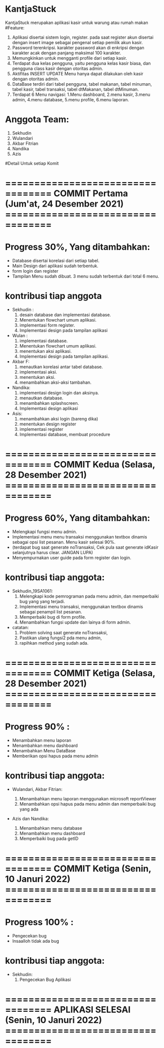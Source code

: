 # KantjaStuck
KantjaStuck merupakan aplikasi kasir untuk warung atau rumah makan
#Feature:
1. Aplikasi disertai sistem login, register. pada saat register akun disertai dengan insert image sebagai pengenal setiap pemilik akun kasir.
2. Password terenkripsi. karakter password akan di enkripsi dengan karakter acak dengan panjang maksimal 100 karakter.
3. Memungkinkan untuk mengganti profile dari setiap kasir.
4. Terdapat dua kelas pengguna, yaitu pengguna kelas kasir biasa, dan pengguna class kasir dengan otoritas admin.
5. Aktifitas INSERT UPDATE Menu hanya dapat dilakukan oleh kasir dengan otoritas admin.
6. DataBase terdiri dari tabel pengguna, tabel makanan, tabel minuman, tabel kasir, tabel transaksi, tabel dtMakanan, tabel dtMinuman.
7. Terdapat 6 Menu navigasi: 1.Menu dashboard, 2.menu kasir, 3.menu admin, 4.menu database, 5.menu profile, 6.menu laporan.

# Anggota Team:
1. Sekhudin
2. Wulandari
3. Akbar Fitrian
4. Nandika
5. Azis

#Detail Untuk setiap Komit
# ================================== COMMIT Pertama (Jum'at, 24 Desember 2021) ==================================
# Progress 30%, Yang ditambahkan:
- Database disertai korelasi dari setiap tabel.
- Main Design dari aplikasi sudah terbentuk.
- form login dan register
- Tampilan Menu sudah dibuat. 3 menu sudah terbentuk dari total 6 menu.

# kontribusi tiap anggota
- Sekhudin :
    1. desain database dan implementasi database.
    2. Menentukan flowchart umum aplikasi.
    3. implementasi form register.
    4. Implementasi design pada tampilan aplikasi
 - Wulan :
    1. implementasi database.
    2. Menentukan flowchart umum aplikasi.
    3. menentukan aksi aplikasi.
    4. Implementasi design pada tampilan aplikasi.
 - Akbar F:
    1. menautkan korelasi antar tabel database.
    2. implementasi aksi.
    3. menentukan aksi.
    4. menambahkan aksi-aksi tambahan.
 - Nandika:
    1. implementasi design login dan aksinya.
    2. menautkan database.
    3. menambahkan splashscreen.
    4. Implementasi design aplikasi
 - Asis:
    1. menambahkan aksi login (bareng dika)
    2. menentukan design register
    3. implementasi register
    4. Implementasi database, membuat procedure
# ================================== COMMIT Kedua (Selasa, 28 Desember 2021) ==================================
# Progress 60%, Yang ditambahkan:
- Melengkapi fungsi menu admin.
- Implementasi menu menu transaksi menggunakan textbox dinamis sebagai opsi list pesanan. Menu kasir selesai 90%.
- (terdapat bug saat generate noTransaksi, Cek pula saat generate idKasir selanjutnya harus clear. JANGAN LUPA)
- Menyempurnakan user guide pada form register dan login.

# kontribusi tiap anggota:
- Sekhudin_19SA1061:
    1. Melengkapi kode pemrograman pada menu admin, dan memperbaiki bug yang yang terjadi.
    2. Implementasi menu transaksi, menggunakan textbox dinamis sebagai penampil list pesanan.
    3. Memperbaiki bug di form profile.
    4. Menambahkan fungsi update dan lainya di form admin.
 - catatan:
    1. Problem solving saat generate noTransaksi,
    2. Pastikan ulang fungsi2 pda menu admin,
    3. rapihkan method yang sudah ada.
   
   
 # ================================== COMMIT Ketiga (Selasa, 28 Desember 2021) ==================================
 # Progress 90% :
 - Menambahkan menu laporan
 - Menambahkan menu dashboard
 - Menambahkan Menu DataBase
 - Memberikan opsi hapus pada menu admin
 # kontribusi tiap anggota:
 - Wulandari, Akbar Fitrian:
    1. Menambahkan menu laporan menggunakan microsoft reportViewer
    2. Menambahkan opsi hapus pada menu admin dan memperbaiki bug yang ada
   
 - Azis dan Nandika:
    1. Menambahkan menu database
    2. Menambahkan menu dashboard
    3. Memperbaiki bug pada getID

 # ================================== COMMIT Ketiga (Senin, 10 Januri 2022) ==================================
 # Progress 100% :
 - Pengecekan bug
 - Insaalloh tidak ada bug
 # kontribusi tiap anggota:
 - Sekhudin:
    1. Pengecekan Bug Aplikasi
 
 # ================================== APLIKASI SELESAI (Senin, 10 Januri 2022) ==================================
